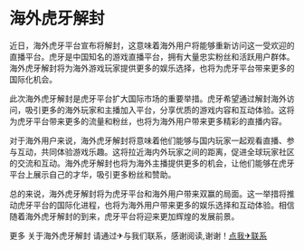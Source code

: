 # 海外虎牙解封

近日，海外虎牙平台宣布将解封，这意味着海外用户将能够重新访问这一受欢迎的直播平台。虎牙是中国知名的游戏直播平台，拥有大量忠实粉丝和活跃用户群体。海外虎牙解封将为海外游戏玩家提供更多的娱乐选择，也将为虎牙平台带来更多的国际化机会。

此次海外虎牙解封是虎牙平台扩大国际市场的重要举措。虎牙希望通过解封海外访问，吸引更多的海外玩家和主播加入平台，分享优质的游戏内容和互动体验。这将为虎牙平台带来更多的流量和粉丝，也将为海外用户带来更多精彩的直播内容。

对于海外用户来说，海外虎牙解封将意味着他们能够与国内玩家一起观看直播、参与互动，共同体验游戏乐趣。这将拉近海内外玩家之间的距离，促进全球玩家社区的交流和互动。海外虎牙解封也将为海外主播提供更多的机会，让他们能够在虎牙平台上展示自己的才华，吸引更多粉丝和赞助。

总的来说，海外虎牙解封将为虎牙平台和海外用户带来双赢的局面。这一举措将推动虎牙平台的国际化进程，也将为海外用户带来更多的娱乐选择和互动体验。相信随着海外虎牙解封的到来，虎牙平台将迎来更加辉煌的发展前景。

更多 关于海外虎牙解封 请通过✈与我们联系，感谢阅读,谢谢！[点我✈联系](https://ads.k02.cc)